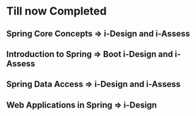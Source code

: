 # Till now Completed
## Spring Core Concepts       =>  i-Design and i-Assess
## Introduction to Spring     =>  Boot i-Design and i-Assess
## Spring Data Access         =>  i-Design and i-Assess
## Web Applications in Spring =>  i-Design
